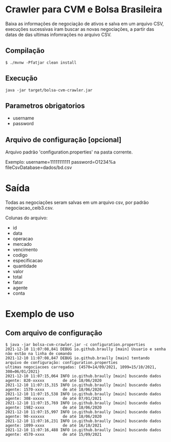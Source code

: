 # Crawler para CVM e Bolsa Brasileira

Baixa as informações de negociação de ativos e salva em um arquivo CSV,
execuções sucessivas iram buscar as novas negociações, 
a partir das datas de das ultimas infomrações no arquivo CSV.

## Compilação

```
$ ./mvnw -Pfatjar clean install
```

## Execução

```
java -jar target/bolsa-cvm-crawler.jar
```

## Parametros obrigatorios

- username
- password

## Arquivo de configuração [opcional]
Arquivo padrão 'configuration.properties' na pasta corrente.

Exemplo:
username=11111111111
password=O1234%a
fileCsvDatabase=dados/bd.csv

# Saída
Todas as negociações seram salvas em um arquivo csv,
por padrão negociacao_ceib3.csv.

Colunas do arquivo:
 - id
 - data
 - operacao
 - mercado
 - vencimento
 - codigo
 - especificacao
 - quantidade
 - valor
 - total
 - fator
 - agente
 - conta


# Exemplo de uso

## Com arquivo de configuração

```
$ java -jar bolsa-cvm-crawler.jar -c configuration.properties 
2021-12-10 11:07:08,841 DEBUG io.github.braully [main] Usuario e senha não estão na linha de comando
2021-12-10 11:07:08,847 DEBUG io.github.braully [main] tentando arquivo de configuração: configuration.properties
ultimas negociacoes carregadas: {4570=14/09/2021, 1099=15/10/2021, 308=06/01/2021}
2021-12-10 11:07:15,064 INFO io.github.braully [main] buscando dados agente: 820-xxxxx        de até 18/06/2020 
2021-12-10 11:07:15,315 INFO io.github.braully [main] buscando dados agente: 1570-xxxx        de até 18/06/2020 
2021-12-10 11:07:15,538 INFO io.github.braully [main] buscando dados agente: 308-xxxxx        de até 07/01/2021 
2021-12-10 11:07:15,769 INFO io.github.braully [main] buscando dados agente: 1982-xxxx        de até 18/06/2020 
2021-12-10 11:07:15,997 INFO io.github.braully [main] buscando dados agente: 90-xxxxxx        de até 18/06/2020 
2021-12-10 11:07:16,231 INFO io.github.braully [main] buscando dados agente: 1099-xxxx        de até 16/10/2021 
2021-12-10 11:07:16,488 INFO io.github.braully [main] buscando dados agente: 4570-xxxx        de até 15/09/2021 
```